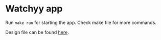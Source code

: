 # Watchyy app

Run `make run` for starting the app. Check make file for more commands.

Design file can be found [here](https://www.figma.com/community/file/1428054838312216377/open-hybrid-smartwatch-app).